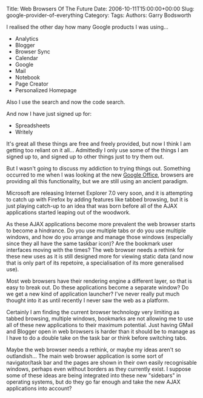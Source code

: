 Title: Web Browsers Of The Future
Date: 2006-10-11T15:00:00+00:00
Slug: google-provider-of-everything
Category: 
Tags: 
Authors: Garry Bodsworth

I realised the other day how many Google products I was using...<ul><li>Analytics</li><li>Blogger</li><li>Browser Sync</li><li>Calendar</li><li>Google</li><li>Mail</li><li>Notebook</li><li>Page Creator</li><li>Personalized Homepage</li></ul>Also I use the search and now the code search.

And now I have just signed up for:<ul><li>Spreadsheets</li><li>Writely</li></ul>It's great all these things are free and freely provided, but now I think I am getting too reliant on it all...  Admittedly I only use some of the things I am signed up to, and signed up to other things just to try them out.

But I wasn't going to discuss my addiction to trying things out.  Something occurred to me when I was looking at the new <a href="http://docs.google.com/">Google Office</a>, browsers are providing all this functionality, but we are still using an ancient paradigm.

Microsoft are releasing Internet Explorer 7.0 very soon, and it is attempting to catch up with Firefox by adding features like tabbed browsing, but it is just playing catch-up to an idea that was born before all of the AJAX applications started leaping out of the woodwork.

As these AJAX applications become more prevalent the web browser starts to become a hindrance.  Do you use multiple tabs or do you use multiple windows, and how do you arrange and manage those windows (especially since they all have the same taskbar icon)?  Are the bookmark user interfaces moving with the times?  The web browser needs a rethink for these new uses as it is still designed more for viewing static data (and now that is only part of its repetoire, a specialisation of its more generalised use).

Most web browsers have their rendering engine a different layer, so that is easy to break out.  Do these applications become a separate window?  Do we get a new kind of application launcher?  I've never really put much thought into it as until recently I never saw the web as a platform.

Certainly I am finding the current browser technology very limiting as tabbed browsing, multiple windows, bookmarks are not allowing me to use all of these new applications to their maximum potential.  Just having GMail and Blogger open in web browsers is harder than it should be to manage as I have to do a double take on the task bar or think before switching tabs.

Maybe the web browser needs a rethink, or maybe my ideas aren't so outlandish...  The main web browser application is some sort of navigator/task bar and the pages are shown in their own easily recognisable windows, perhaps even without borders as they currently exist.  I suppose some of these ideas are being integrated into these new "sidebars" in operating systems, but do they go far enough and take the new AJAX applications into account?
